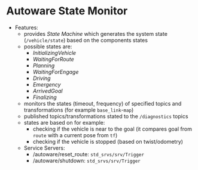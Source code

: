 # Autoware State Monitor

- Features:
  - provides *State Machine* which generates the system state (`/vehicle/state`)
    based on the components states
  - possible states are: 
    - *InitializingVehicle*
    - *WaitingForRoute*
    - *Planning*
    - *WaitingForEngage*
    - *Driving*
    - *Emergency*
    - *ArrivedGoal*
    - *Finalizing*
  - monitors the states (timeout, frequency) of specified topics
    and transformations (for example `base_link`-`map`)
  - published topics/transformations stated to the `/diagnostics` topics
  - states are based on for example:
    - checking if the vehicle is near to the goal (it compares goal
      from `route` with a current pose from `tf`)
    - checking if the vehicle is stopped (based on twist/odometry)
  - Service Servers:
    - /autoware/reset_route: `std_srvs/srv/Trigger`
    - /autoware/shutdown: `std_srvs/srv/Trigger`